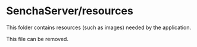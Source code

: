 # SenchaServer/resources

This folder contains resources (such as images) needed by the application. 

This file can be removed.
